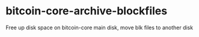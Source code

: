 # bitcoin-core-archive-blockfiles
Free up disk space on bitcoin-core main disk, move blk files to another disk
